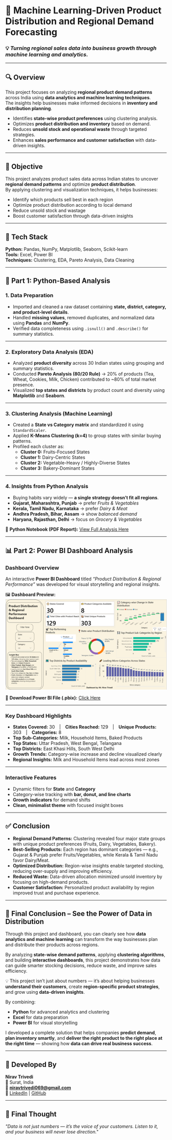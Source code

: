 # 🧩 Machine Learning-Driven Product Distribution and Regional Demand Forecasting

### 💡 *Turning regional sales data into business growth through machine learning and analytics.*

---

## 🔍 Overview

This project focuses on analyzing **regional product demand patterns** across India using **data analytics and machine learning techniques**.  
The insights help businesses make informed decisions in **inventory and distribution planning**.

- Identifies **state-wise product preferences** using clustering analysis.  
- Optimizes **product distribution and inventory** based on demand.  
- Reduces **unsold stock and operational waste** through targeted strategies.  
- Enhances **sales performance and customer satisfaction** with data-driven insights.  

---

## 🎯 Objective

This project analyzes product sales data across Indian states to uncover **regional demand patterns** and optimize **product distribution**.  
By applying clustering and visualization techniques, it helps businesses:

- Identify which products sell best in each region  
- Optimize product distribution according to local demand  
- Reduce unsold stock and wastage  
- Boost customer satisfaction through data-driven insights  

---

## 🧩 Tech Stack

**Python:** Pandas, NumPy, Matplotlib, Seaborn, Scikit-learn  
**Tools:** Excel, Power BI  
**Techniques:** Clustering, EDA, Pareto Analysis, Data Cleaning  

---

## 🐍 Part 1: Python-Based Analysis

### 1. Data Preparation
- Imported and cleaned a raw dataset containing **state, district, category, and product-level details**.  
- Handled **missing values**, removed duplicates, and normalized data using **Pandas** and **NumPy**.  
- Verified data completeness using `.isnull()` and `.describe()` for summary statistics.  

---

### 2. Exploratory Data Analysis (EDA)
- Analyzed **product diversity** across 30 Indian states using grouping and summary statistics.  
- Conducted **Pareto Analysis (80/20 Rule)** → 20% of products (Tea, Wheat, Cookies, Milk, Chicken) contributed to ~80% of total market presence.  
- Visualized **top states and districts** by product count and diversity using **Matplotlib** and **Seaborn**.  

---

### 3. Clustering Analysis (Machine Learning)
- Created a **State vs Category matrix** and standardized it using `StandardScaler`.  
- Applied **K-Means Clustering (k=4)** to group states with similar buying patterns.  
- Profiled each cluster as:  
  - **Cluster 0:** Fruits-Focused States  
  - **Cluster 1:** Dairy-Centric States  
  - **Cluster 2:** Vegetable-Heavy / Highly-Diverse States  
  - **Cluster 3:** Bakery-Dominant States  

---

### 4. Insights from Python Analysis
- Buying habits vary widely — **a single strategy doesn’t fit all regions**.  
- **Gujarat, Maharashtra, Punjab** → prefer *Fruits & Vegetables*  
- **Kerala, Tamil Nadu, Karnataka** → prefer *Dairy & Meat*  
- **Andhra Pradesh, Bihar, Assam** → show *balanced demand*  
- **Haryana, Rajasthan, Delhi** → focus on *Grocery & Vegetables*  

📄 **Python Notebook (PDF Report):** [View Full Analysis Here](https://github.com/niravtrivedi23/Market-Product-Demand-Analysis/blob/main/Product%20Based%20Advance%20Analysis.pdf)

---

## 📊 Part 2: Power BI Dashboard Analysis

### Dashboard Overview
An interactive **Power BI Dashboard** titled *“Product Distribution & Regional Performance”* was developed for visual storytelling and regional insights.  

🖼️ **Dashboard Preview:**  
![Product Based Dashboard](https://github.com/niravtrivedi23/Market-Product-Demand-Analysis/blob/main/Product%20Based%20Dashboard.png)  

📂 **Download Power BI File (.pbix):** [Click Here](https://github.com/niravtrivedi23/Market-Product-Demand-Analysis/blob/main/Dairy%20and%20Other%20Product%20Analysis%20Project%20Dashboard.pbix)  

---

### Key Dashboard Highlights
- **States Covered:** 30 | **Cities Reached:** 129 | **Unique Products:** 303 | **Categories:** 8  
- **Top Sub-Categories:** Milk, Household Items, Baked Products  
- **Top States:** Uttar Pradesh, West Bengal, Telangana  
- **Top Districts:** East Khasi Hills, South West Delhi  
- **Growth Trends:** Category-wise increase and decline visualized clearly  
- **Regional Insights:** Milk and Household Items lead across most zones  

---

### Interactive Features
- Dynamic filters for **State** and **Category**  
- Category-wise tracking with **bar, donut, and line charts**  
- **Growth indicators** for demand shifts  
- **Clean, minimalist theme** with focused insight boxes  

---

## ✅ Conclusion

- **Regional Demand Patterns:** Clustering revealed four major state groups with unique product preferences (Fruits, Dairy, Vegetables, Bakery).  
- **Best-Selling Products:** Each region has dominant categories — e.g., Gujarat & Punjab prefer Fruits/Vegetables, while Kerala & Tamil Nadu favor Dairy/Meat.  
- **Optimized Distribution:** Region-wise insights enable targeted stocking, reducing over-supply and improving efficiency.  
- **Reduced Waste:** Data-driven allocation minimized unsold inventory by focusing on high-demand products.  
- **Customer Satisfaction:** Personalized product availability by region improved trust and purchase experience.  

---

## 🌟 Final Conclusion – See the Power of Data in Distribution

Through this project and dashboard, you can clearly see how **data analytics and machine learning** can transform the way businesses plan and distribute their products across regions.  

By analyzing **state-wise demand patterns**, applying **clustering algorithms**, and building **interactive dashboards**, this project demonstrates how data can guide smarter stocking decisions, reduce waste, and improve sales efficiency.  

💡 This project isn’t just about numbers — it’s about helping businesses **understand their customers**, create **region-specific product strategies**, and grow using **data-driven insights**.  

By combining:  
- **Python** for advanced analytics and clustering  
- **Excel** for data preparation  
- **Power BI** for visual storytelling  

I developed a complete solution that helps companies **predict demand**, **plan inventory smartly**, and **deliver the right product to the right place at the right time** — showing how **data can drive real business success**.  

---

## 💼 Developed By

**Nirav Trivedi**  
📍 Surat, India  
📧 **niravtrivedi069@gmail.com**  
🔗 [LinkedIn](https://www.linkedin.com/in/trivedi-nirav-a1760424b) | [GitHub](https://github.com/niravtrivedi23)  

---

## 💭 Final Thought

*"Data is not just numbers — it’s the voice of your customers. Listen to it, and your business will never lose direction."*
